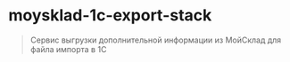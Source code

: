 # moysklad-1c-export-stack

> Сервис выгрузки дополнительной информации из МойСклад для файла импорта в 1С
